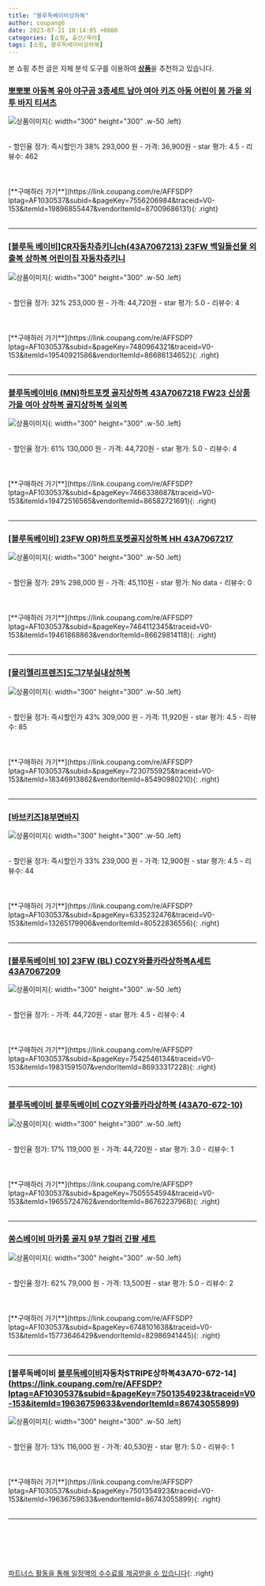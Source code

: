 ```yaml
---
title: "블루독베이비상하복"
author: coupang6
date: 2023-07-21 10:14:05 +0800
categories: [쇼핑, 출산/육아]
tags: [쇼핑, 블루독베이비상하복]
---
```


본 쇼핑 추천 글은 자체 분석 도구를 이용하여 [**상품**](https://link.coupang.com/a/bao1ui)을 추천하고 있습니다.

### [뽀뽀뽀 아동복 유아 야구곰 3종세트 남아 여아 키즈 아동 어린이 봄 가을 외투 바지 티셔츠](https://link.coupang.com/re/AFFSDP?lptag=AF1030537&subid=&pageKey=7556206984&traceid=V0-153&itemId=19896855447&vendorItemId=87009686131)

![상품이미지](https://thumbnail6.coupangcdn.com/thumbnails/remote/230x230ex/image/vendor_inventory/3250/d92f14394f78b00a631e09f969a358dc36098a813338c8e297928ca6f80a.jpg){: width="300" height="300" .w-50 .left}


<br>
- 할인율 정가: 즉시할인가 38%  293,000   원
- 가격: 36,900원
- star 평가: 4.5
- 리뷰수: 462
<br>
<br>
<br>
<br>
[**구매하러 가기**](https://link.coupang.com/re/AFFSDP?lptag=AF1030537&subid=&pageKey=7556206984&traceid=V0-153&itemId=19896855447&vendorItemId=87009686131){: .right}
<br>
<br>

---

### [[블루독 베이비]CR자동차츄키니ch(43A7067213) 23FW 백일돌선물 외출복 상하복 어린이집 자동차츄키니](https://link.coupang.com/re/AFFSDP?lptag=AF1030537&subid=&pageKey=7480964321&traceid=V0-153&itemId=19540921586&vendorItemId=86686134652)

![상품이미지](https://thumbnail6.coupangcdn.com/thumbnails/remote/230x230ex/image/vendor_inventory/4810/70ca93e3db3c85aea8016d92e9ae4b320398e61f4922336807f9fd3edd92.jpg){: width="300" height="300" .w-50 .left}


<br>
- 할인율 정가: 32%  253,000   원
- 가격: 44,720원
- star 평가: 5.0
- 리뷰수: 4
<br>
<br>
<br>
<br>
[**구매하러 가기**](https://link.coupang.com/re/AFFSDP?lptag=AF1030537&subid=&pageKey=7480964321&traceid=V0-153&itemId=19540921586&vendorItemId=86686134652){: .right}
<br>
<br>

---

### [블루독베이비6 (MN)하트포켓 골지상하복 43A7067218 FW23 신상품 가을 여아 상하복 골지상하복 실외복](https://link.coupang.com/re/AFFSDP?lptag=AF1030537&subid=&pageKey=7466338687&traceid=V0-153&itemId=19472516565&vendorItemId=86582721691)

![상품이미지](https://thumbnail8.coupangcdn.com/thumbnails/remote/230x230ex/image/vendor_inventory/a454/c1e95b39f1c60cccadf97d46cb5c8dcc4f1a6fcea77267a8ad5d4b9f6b98.jpg){: width="300" height="300" .w-50 .left}


<br>
- 할인율 정가: 61%  130,000   원
- 가격: 44,720원
- star 평가: 5.0
- 리뷰수: 4
<br>
<br>
<br>
<br>
[**구매하러 가기**](https://link.coupang.com/re/AFFSDP?lptag=AF1030537&subid=&pageKey=7466338687&traceid=V0-153&itemId=19472516565&vendorItemId=86582721691){: .right}
<br>
<br>

---

### [[블루독베이비] 23FW OR)하트포켓골지상하복 HH 43A7067217](https://link.coupang.com/re/AFFSDP?lptag=AF1030537&subid=&pageKey=7464112345&traceid=V0-153&itemId=19461868863&vendorItemId=86629814118)

![상품이미지](https://thumbnail8.coupangcdn.com/thumbnails/remote/230x230ex/image/vendor_inventory/0d14/c0d56ac376ba508ceff3815bb7f7488230fdf1c7a13502d5a6aa857a1c74.jpg){: width="300" height="300" .w-50 .left}


<br>
- 할인율 정가: 29%  298,000   원
- 가격: 45,110원
- star 평가: No data
- 리뷰수: 0
<br>
<br>
<br>
<br>
[**구매하러 가기**](https://link.coupang.com/re/AFFSDP?lptag=AF1030537&subid=&pageKey=7464112345&traceid=V0-153&itemId=19461868863&vendorItemId=86629814118){: .right}
<br>
<br>

---

### [[몰리멜리프렌즈]도그7부실내상하복](https://link.coupang.com/re/AFFSDP?lptag=AF1030537&subid=&pageKey=7230755925&traceid=V0-153&itemId=18346913862&vendorItemId=85490980210)

![상품이미지](https://thumbnail9.coupangcdn.com/thumbnails/remote/230x230ex/image/vendor_inventory/0b8d/4165d2d068837b0acb34d3df5c9aada5c7fdbeb7480788480a567a4d3fa8.jpg){: width="300" height="300" .w-50 .left}


<br>
- 할인율 정가: 즉시할인가 43%  309,000   원
- 가격: 11,920원
- star 평가: 4.5
- 리뷰수: 85
<br>
<br>
<br>
<br>
[**구매하러 가기**](https://link.coupang.com/re/AFFSDP?lptag=AF1030537&subid=&pageKey=7230755925&traceid=V0-153&itemId=18346913862&vendorItemId=85490980210){: .right}
<br>
<br>

---

### [[바브키즈]8부면바지](https://link.coupang.com/re/AFFSDP?lptag=AF1030537&subid=&pageKey=6335232476&traceid=V0-153&itemId=13265179906&vendorItemId=80522836556)

![상품이미지](https://thumbnail7.coupangcdn.com/thumbnails/remote/230x230ex/image/vendor_inventory/5892/086caf070c8b8b876c9fc9ccec71ce09a8935ca8d2c5e4a30e622e9a2dc3.jpg){: width="300" height="300" .w-50 .left}


<br>
- 할인율 정가: 즉시할인가 33%  239,000   원
- 가격: 12,900원
- star 평가: 4.5
- 리뷰수: 44
<br>
<br>
<br>
<br>
[**구매하러 가기**](https://link.coupang.com/re/AFFSDP?lptag=AF1030537&subid=&pageKey=6335232476&traceid=V0-153&itemId=13265179906&vendorItemId=80522836556){: .right}
<br>
<br>

---

### [[블루독베이비 10] 23FW (BL) COZY와플카라상하복A세트 43A7067209](https://link.coupang.com/re/AFFSDP?lptag=AF1030537&subid=&pageKey=7542546134&traceid=V0-153&itemId=19831591507&vendorItemId=86933317228)

![상품이미지](https://thumbnail8.coupangcdn.com/thumbnails/remote/230x230ex/image/vendor_inventory/57ee/208fcf0a9d05b6fe04d1153bc5a0d793094038c21c3312c06ab74d49e46d.jpg){: width="300" height="300" .w-50 .left}


<br>
- 할인율 정가: 
- 가격: 44,720원
- star 평가: 4.5
- 리뷰수: 4
<br>
<br>
<br>
<br>
[**구매하러 가기**](https://link.coupang.com/re/AFFSDP?lptag=AF1030537&subid=&pageKey=7542546134&traceid=V0-153&itemId=19831591507&vendorItemId=86933317228){: .right}
<br>
<br>

---

### [블루독베이비 블루독베이비 COZY와플카라상하복 (43A70-672-10)](https://link.coupang.com/re/AFFSDP?lptag=AF1030537&subid=&pageKey=7505554594&traceid=V0-153&itemId=19655724762&vendorItemId=86762237968)

![상품이미지](https://thumbnail8.coupangcdn.com/thumbnails/remote/230x230ex/image/vendor_inventory/0313/972a80ea17f8c15cc97635acb2e0edbde76f89f421bee214b9f02765ed19.jpg){: width="300" height="300" .w-50 .left}


<br>
- 할인율 정가: 17%  119,000   원
- 가격: 44,720원
- star 평가: 3.0
- 리뷰수: 1
<br>
<br>
<br>
<br>
[**구매하러 가기**](https://link.coupang.com/re/AFFSDP?lptag=AF1030537&subid=&pageKey=7505554594&traceid=V0-153&itemId=19655724762&vendorItemId=86762237968){: .right}
<br>
<br>

---

### [쏭스베이비 마카롱 골지 9부 7컬러 긴팔 세트](https://link.coupang.com/re/AFFSDP?lptag=AF1030537&subid=&pageKey=6748101638&traceid=V0-153&itemId=15773646429&vendorItemId=82986941445)

![상품이미지](https://thumbnail6.coupangcdn.com/thumbnails/remote/230x230ex/image/vendor_inventory/cec2/ec2d9a4029749d5fce916ca7d437132be9450ba5c255d505267b3d2daf71.png){: width="300" height="300" .w-50 .left}


<br>
- 할인율 정가: 62%  79,000   원
- 가격: 13,500원
- star 평가: 5.0
- 리뷰수: 2
<br>
<br>
<br>
<br>
[**구매하러 가기**](https://link.coupang.com/re/AFFSDP?lptag=AF1030537&subid=&pageKey=6748101638&traceid=V0-153&itemId=15773646429&vendorItemId=82986941445){: .right}
<br>
<br>

---

### [블루독베이비 [블루독베이비](GN)자동차STRIPE상하복43A70-672-14](https://link.coupang.com/re/AFFSDP?lptag=AF1030537&subid=&pageKey=7501354923&traceid=V0-153&itemId=19636759633&vendorItemId=86743055899)

![상품이미지](https://thumbnail6.coupangcdn.com/thumbnails/remote/230x230ex/image/vendor_inventory/78bd/ced9db411ddc0a8a212f2d167684bfb1a267ecc3c7da73c98532b0d17cb8.jpg){: width="300" height="300" .w-50 .left}


<br>
- 할인율 정가: 13%  116,000   원
- 가격: 40,530원
- star 평가: 5.0
- 리뷰수: 1
<br>
<br>
<br>
<br>
[**구매하러 가기**](https://link.coupang.com/re/AFFSDP?lptag=AF1030537&subid=&pageKey=7501354923&traceid=V0-153&itemId=19636759633&vendorItemId=86743055899){: .right}
<br>
<br>

---
<br><br><br><br><br> [파트너스 활동을 통해 일정액의 수수료를 제공받을 수 있습니다](https://link.coupang.com/a/bao1ui){: .right}
